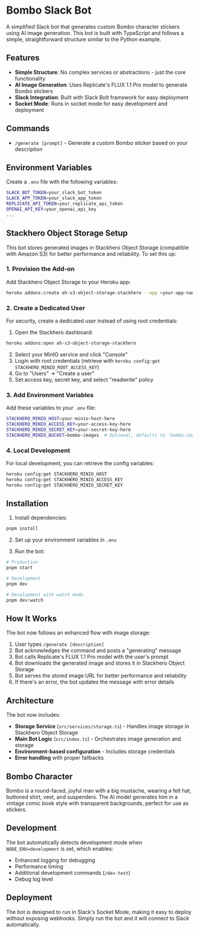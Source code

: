 # Bombo Slack Bot

A simplified Slack bot that generates custom Bombo character stickers using AI image generation. This bot is built with TypeScript and follows a simple, straightforward structure similar to the Python example.

## Features

- **Simple Structure**: No complex services or abstractions - just the core functionality
- **AI Image Generation**: Uses Replicate's FLUX 1.1 Pro model to generate Bombo stickers
- **Slack Integration**: Built with Slack Bolt framework for easy deployment
- **Socket Mode**: Runs in socket mode for easy development and deployment

## Commands

- `/generate [prompt]` - Generate a custom Bombo sticker based on your description

## Environment Variables

Create a `.env` file with the following variables:

```bash
SLACK_BOT_TOKEN=your_slack_bot_token
SLACK_APP_TOKEN=your_slack_app_token
REPLICATE_API_TOKEN=your_replicate_api_token
OPENAI_API_KEY=your_openai_api_key
...
```

## Stackhero Object Storage Setup

This bot stores generated images in Stackhero Object Storage (compatible with Amazon S3) for better performance and reliability. To set this up:

### 1. Provision the Add-on

Add Stackhero Object Storage to your Heroku app:

```bash
heroku addons:create ah-s3-object-storage-stackhero --app <your-app-name>
```

### 2. Create a Dedicated User

For security, create a dedicated user instead of using root credentials:

1. Open the Stackhero dashboard:
```bash
heroku addons:open ah-s3-object-storage-stackhero
```

2. Select your MinIO service and click "Console"
3. Login with root credentials (retrieve with `heroku config:get STACKHERO_MINIO_ROOT_ACCESS_KEY`)
4. Go to "Users" → "Create a user"
5. Set access key, secret key, and select "readwrite" policy

### 3. Add Environment Variables

Add these variables to your `.env` file:

```bash
STACKHERO_MINIO_HOST=your-minio-host-here
STACKHERO_MINIO_ACCESS_KEY=your-access-key-here
STACKHERO_MINIO_SECRET_KEY=your-secret-key-here
STACKHERO_MINIO_BUCKET=bombo-images  # Optional, defaults to 'bombo-images'
```

### 4. Local Development

For local development, you can retrieve the config variables:

```bash
heroku config:get STACKHERO_MINIO_HOST
heroku config:get STACKHERO_MINIO_ACCESS_KEY
heroku config:get STACKHERO_MINIO_SECRET_KEY
```

## Installation

1. Install dependencies:
```bash
pnpm install
```

2. Set up your environment variables in `.env`

3. Run the bot:
```bash
# Production
pnpm start

# Development
pnpm dev

# Development with watch mode
pnpm dev:watch
```

## How It Works

The bot now follows an enhanced flow with image storage:

1. User types `/generate [description]`
2. Bot acknowledges the command and posts a "generating" message
3. Bot calls Replicate's FLUX 1.1 Pro model with the user's prompt
4. Bot downloads the generated image and stores it in Stackhero Object Storage
5. Bot serves the stored image URL for better performance and reliability
6. If there's an error, the bot updates the message with error details

## Architecture

The bot now includes:
- **Storage Service** (`src/services/storage.ts`) - Handles image storage in Stackhero Object Storage
- **Main Bot Logic** (`src/index.ts`) - Orchestrates image generation and storage
- **Environment-based configuration** - Includes storage credentials
- **Error handling** with proper fallbacks

## Bombo Character

Bombo is a round-faced, joyful man with a big mustache, wearing a felt hat, buttoned shirt, vest, and suspenders. The AI model generates him in a vintage comic book style with transparent backgrounds, perfect for use as stickers.

## Development

The bot automatically detects development mode when `NODE_ENV=development` is set, which enables:
- Enhanced logging for debugging
- Performance timing
- Additional development commands (`/dev-test`)
- Debug log level

## Deployment

The bot is designed to run in Slack's Socket Mode, making it easy to deploy without exposing webhooks. Simply run the bot and it will connect to Slack automatically.